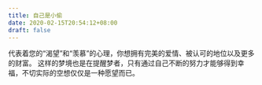 ```yaml
---
title: 自己是小偷
date: 2020-02-15T20:54:12+08:00
draft: false
---
```


代表着您的“渴望”和“羡慕”的心理，你想拥有完美的爱情、被认可的地位以及更多的财富。
这样的梦境也是在提醒梦者，只有通过自己不断的努力才能够得到幸福，不切实际的空想仅仅是一种愿望而已。
